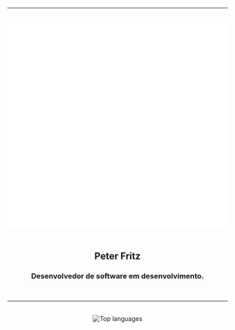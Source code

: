 <div align="center">
  <hr />
  <br />
  <a href="https://ptr.red/readme">
    <img src="ptr_animated.svg" alt="an animated barcode with 'ptr' written on it">
  </a>
  <br />
  <br />
  <h2>Peter Fritz</h2>
  <h3>Desenvolvedor de software em desenvolvimento.</h3>
  <br />
  <hr />
  <br />
  <img alt="Top languages" src="https://github-stats-beta-self.vercel.app/api/top-langs/?username=peterfritz&theme=github_dark&hide_border=true&langs_count=10" />
</div>
